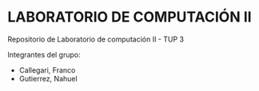 # LABORATORIO DE COMPUTACIÓN II
Repositorio de Laboratorio de computación II - TUP 3

Integrantes del grupo:
- Callegari, Franco
- Gutierrez, Nahuel
